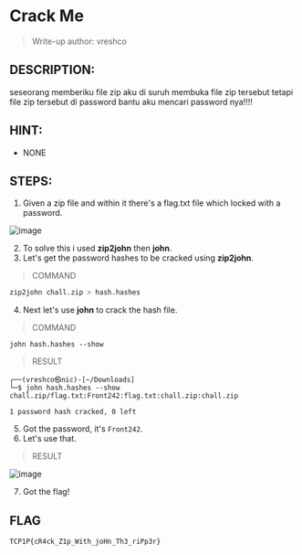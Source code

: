 # Crack Me
> Write-up author: vreshco
## DESCRIPTION:
seseorang memberiku file zip aku di suruh membuka file zip tersebut tetapi file zip tersebut di password bantu aku mencari password nya!!!!
## HINT:
- NONE
## STEPS:
1. Given a zip file and within it there's a flag.txt file which locked with a password.

![image](https://user-images.githubusercontent.com/70703371/229272468-9c7084ad-6433-455d-95de-ec01eb18bd45.png)


2. To solve this i used **zip2john** then **john**.
3. Let's get the password hashes to be cracked using **zip2john**.

> COMMAND

```sh
zip2john chall.zip > hash.hashes
```

4. Next let's use **john** to crack the hash file.

> COMMAND

```
john hash.hashes --show
```

> RESULT

```
┌──(vreshco㉿nic)-[~/Downloads]
└─$ john hash.hashes --show         
chall.zip/flag.txt:Front242:flag.txt:chall.zip:chall.zip

1 password hash cracked, 0 left
```

5. Got the password, it's `Front242`.
6. Let's use that.

> RESULT

![image](https://user-images.githubusercontent.com/70703371/229272766-4c34a50a-1d55-4e09-b0ab-805a2f798b15.png)


7. Got the flag!

## FLAG

```
TCP1P{cR4ck_Z1p_With_joHn_Th3_riPp3r} 
```
